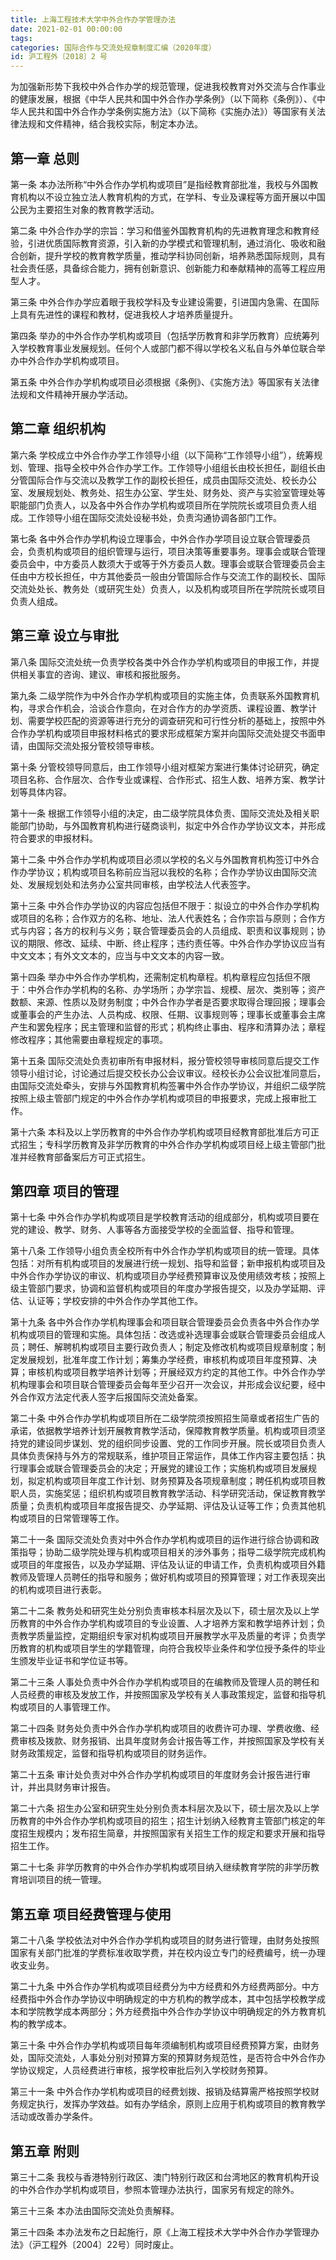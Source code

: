 ```yaml
---
title: 上海工程技术大学中外合作办学管理办法
date: 2021-02-01 00:00:00
tags: 
categories: 国际合作与交流处规章制度汇编（2020年度）
id: 沪工程外〔2018〕2 号
---
```


为加强新形势下我校中外合作办学的规范管理，促进我校教育对外交流与合作事业的健康发展，根据《中华人民共和国中外合作办学条例》（以下简称《条例》）、《中华人民共和国中外合作办学条例实施方法》（以下简称《实施办法》）等国家有关法律法规和文件精神，结合我校实际，制定本办法。

## 第一章 总则

第一条 本办法所称“中外合作办学机构或项目”是指经教育部批准，我校与外国教育机构以不设立独立法人教育机构的方式，在学科、专业及课程等方面开展以中国公民为主要招生对象的教育教学活动。

第二条 中外合作办学的宗旨：学习和借鉴外国教育机构的先进教育理念和教育经验，引进优质国际教育资源，引入新的办学模式和管理机制，通过消化、吸收和融合创新，提升学校的教育教学质量，推动学科协同创新，培养熟悉国际规则，具有社会责任感，具备综合能力，拥有创新意识、创新能力和奉献精神的高等工程应用型人才。

第三条 中外合作办学应着眼于我校学科及专业建设需要，引进国内急需、在国际上具有先进性的课程和教材，促进我校人才培养质量提升。

第四条 举办的中外合作办学机构或项目（包括学历教育和非学历教育）应统筹列入学校教育事业发展规划。任何个人或部门都不得以学校名义私自与外单位联合举办中外合作办学机构或项目。

第五条 中外合作办学机构或项目必须根据《条例》、《实施方法》等国家有关法律法规和文件精神开展办学活动。

## 第二章 组织机构

第六条 学校成立中外合作办学工作领导小组（以下简称“工作领导小组”），统筹规划、管理、指导全校中外合作办学工作。工作领导小组组长由校长担任，副组长由分管国际合作与交流以及教学工作的副校长担任，成员由国际交流处、校长办公室、发展规划处、教务处、招生办公室、学生处、财务处、资产与实验室管理处等职能部门负责人，以及各中外合作办学机构或项目所在学院院长或项目负责人组成。工作领导小组在国际交流处设秘书处，负责沟通协调各部门工作。

第七条 各中外合作办学机构设立理事会，中外合作办学项目设立联合管理委员会，负责机构或项目的组织管理与运行，项目决策等重要事务。理事会或联合管理委员会中，中方委员人数须大于或等于外方委员人数。理事会或联合管理委员会主任由中方校长担任，中方其他委员一般由分管国际合作与交流工作的副校长、国际交流处处长、教务处（或研究生处）负责人，以及机构或项目所在学院院长或项目负责人组成。

## 第三章 设立与审批

第八条 国际交流处统一负责学校各类中外合作办学机构或项目的申报工作，并提供相关事宜的咨询、建议、审核和报批服务。

第九条 二级学院作为中外合作办学机构或项目的实施主体，负责联系外国教育机构，寻求合作机会，洽谈合作意向，在对合作方的办学资质、课程设置、教学计划、需要学校匹配的资源等进行充分的调查研究和可行性分析的基础上，按照中外合作办学机构或项目申报材料格式的要求形成框架方案并向国际交流处提交书面申请，由国际交流处报分管校领导审核。

第十条 分管校领导同意后，由工作领导小组对框架方案进行集体讨论研究，确定项目名称、合作层次、合作专业或课程、合作形式、招生人数、培养方案、教学计划等具体内容。

第十一条 根据工作领导小组的决定，由二级学院具体负责、国际交流处及相关职能部门协助，与外国教育机构进行磋商谈判，拟定中外合作办学协议文本，并形成符合要求的申报材料。

第十二条 中外合作办学机构或项目必须以学校的名义与外国教育机构签订中外合作办学协议；机构或项目名称前应当冠以我校的名称；合作办学协议由国际交流处、发展规划处和法务办公室共同审核，由学校法人代表签字。

第十三条 中外合作办学协议的内容应包括但不限于：拟设立的中外合作办学机构或项目的名称；合作双方的名称、地址、法人代表姓名；合作宗旨与原则；合作方式与内容；各方的权利与义务；联合管理委员会的人员组成、职责和议事规则；协议的期限、修改、延续、中断、终止程序；违约责任等。中外合作办学协议应当有中文文本；有外文文本的，应当与中文文本的内容一致。

第十四条 举办中外合作办学机构，还需制定机构章程。机构章程应包括但不限于：中外合作办学机构的名称、办学场所；办学宗旨、规模、层次、类别等；资产数额、来源、性质以及财务制度；中外合作办学者是否要求取得合理回报；理事会或董事会的产生办法、人员构成、权限、任期、议事规则等；理事长或董事会主席产生和罢免程序；民主管理和监督的形式；机构终止事由、程序和清算办法；章程修改程序；其他需要由章程规定的事项。

第十五条 国际交流处负责初审所有申报材料，报分管校领导审核同意后提交工作领导小组讨论，讨论通过后提交校长办公会议审议。经校长办公会议批准同意后，由国际交流处牵头，安排与外国教育机构签署中外合作办学协议，并组织二级学院按照上级主管部门规定的中外合作办学机构或项目的申报要求，完成上报审批工作。

第十六条 本科及以上学历教育的中外合作办学机构或项目经教育部批准后方可正式招生；专科学历教育及非学历教育的中外合作办学机构或项目经上级主管部门批准并经教育部备案后方可正式招生。

## 第四章 项目的管理

第十七条 中外合作办学机构或项目是学校教育活动的组成部分，机构或项目要在党的建设、教学、财务、人事等各方面接受学校的全面监督、指导和管理。

第十八条 工作领导小组负责全校所有中外合作办学机构或项目的统一管理。具体包括：对所有机构或项目的发展进行统一规划、指导和监督；新申报机构或项目及中外合作办学协议的审议、机构或项目办学经费预算审议及使用绩效考核；按照上级主管部门要求，协调和监督机构或项目的年度办学报告提交，以及办学延期、评估、认证等；学校安排的中外合作办学其他工作。

第十九条 各中外合作办学机构理事会和项目联合管理委员会负责各中外合作办学机构或项目的管理和实施。具体包括：改选或补选理事会或联合管理委员会组成人员；聘任、解聘机构或项目主要行政负责人；制定及修改机构或项目规章制度；制定发展规划，批准年度工作计划；筹集办学经费，审核机构或项目年度预算、决算；审核机构或项目教学培养计划等；开展经双方约定的其他工作。中外合作办学机构理事会和项目联合管理委员会每年至少召开一次会议，并形成会议纪要，经中外合作双方法定代表人签字后报国际交流处备案。

第二十条 中外合作办学机构或项目所在二级学院须按照招生简章或者招生广告的承诺，依据教学培养计划开展教育教学活动，保障教育教学质量。机构或项目须坚持党的建设同步谋划、党的组织同步设置、党的工作同步开展。院长或项目负责人具体负责保持与外方的常规联系，维护项目正常运作，具体工作内容主要包括：执行理事会或联合管理委员会的决定；开展党的建设工作；实施机构或项目发展规划，拟定机构或项目年度工作计划、财务预算及各项规章制度；聘任机构或项目教职人员，实施奖惩；组织机构或项目教育教学活动、科学研究活动，保证教育教学质量；负责机构或项目年度报告提交、办学延期、评估及认证等工作；负责其他机构或项目的日常管理等工作。

第二十一条 国际交流处负责对中外合作办学机构或项目的运作进行综合协调和政策指导；协助二级学院处理与机构或项目相关的涉外事务；指导二级学院完成机构或项目的年度报告，以及办学延期、评估及认证的申请工作，负责机构或项目外籍教师及管理人员聘任的指导和服务；做好机构或项目的预算管理；对工作表现突出的机构或项目进行表彰。

第二十二条 教务处和研究生处分别负责审核本科层次及以下，硕士层次及以上学历教育的中外合作办学机构或项目的专业设置、人才培养方案和教学培养计划；负责教学质量监控，定期组织专家对机构或项目开展教学水平及质量的考评；负责学历教育的机构或项目学生的学籍管理，向符合我校毕业条件和学位授予条件的毕业生颁发毕业证书和学位证书等。

第二十三条 人事处负责中外合作办学机构或项目的在编教师及管理人员的聘任和人员经费的审核及发放工作，并按照国家及学校有关人事政策规定，监督和指导机构或项目的人事管理工作。

第二十四条 财务处负责中外合作办学机构或项目的收费许可办理、学费收缴、经费审核及拨款、财务报销、出具年度财务会计报告等工作，并按照国家及学校有关财务政策规定，监督和指导机构或项目的财务运作。

第二十五条 审计处负责对中外合作办学机构或项目的年度财务会计报告进行审计，并出具财务审计报告。

第二十六条 招生办公室和研究生处分别负责本科层次及以下，硕士层次及以上学历教育的中外合作办学机构或项目的招生；招生计划纳入经教育主管部门核定的年度招生规模内；发布招生简章，并按照国家有关招生工作的规定和要求开展和指导招生工作。

第二十七条 非学历教育的中外合作办学机构或项目纳入继续教育学院的非学历教育培训项目的统一管理。

## 第五章 项目经费管理与使用

第二十八条 学校依法对中外合作办学机构或项目的财务进行管理，由财务处按照国家有关部门批准的学费标准收取学费，并在校内设立专门的经费编号，统一办理收支业务。

第二十九条 中外合作办学机构或项目经费分为中方经费和外方经费两部分。中方经费指中外合作办学协议中明确规定的中方机构的教学成本，其中包括学校教学成本和学院教学成本两部分；外方经费指中外合作办学协议中明确规定的外方教育机构的教学成本。

第三十条 中外合作办学机构或项目每年须编制机构或项目经费预算方案，由财务处，国际交流处，人事处分别对预算方案的预算财务规范性，是否符合中外合作办学协议规定，人员经费进行审核，报学校审批后列入学校财务预算。

第三十一条 中外合作办学机构或项目的经费划拨、报销及结算需严格按照学校财务规定执行，发挥办学效益。如有办学结余，原则上应用于机构或项目的教育教学活动或改善办学条件。

## 第五章 附则

第三十二条 我校与香港特别行政区、澳门特别行政区和台湾地区的教育机构开设的中外合作办学机构或项目，参照本管理办法执行，国家另有规定的除外。

第三十三条 本办法由国际交流处负责解释。

第三十四条 本办法发布之日起施行，原《上海工程技术大学中外合作办学管理办法》（沪工程外〔2004〕22号）同时废止。
